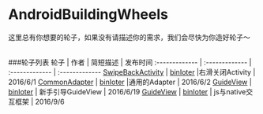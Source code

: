 # AndroidBuildingWheels
这里总有你想要的轮子，如果没有请描述你的需求，我们会尽快为你造好轮子～<br><br>

###轮子列表
轮子 | 作者 | 简短描述 | 发布时间
:------------- | :------------- | :------------- | :-------------
[SwipeBackActivity](https://github.com/binIoter/SwipeBackActivity) | [binIoter](https://github.com/binIoter) |右滑关闭Activity | 2016/6/1
[CommonAdapter](https://github.com/binIoter/CommonAdapter) | [binIoter](https://github.com/binIoter) |通用的Adapter | 2016/6/2
[GuideView](https://github.com/binIoter/GuideView) | [binIoter](https://github.com/binIoter) | 新手引导GuideView | 2016/6/19
[GuideView](https://github.com/binIoter/Hybridge) | [binIoter](https://github.com/binIoter) | js与native交互框架 | 2016/9/6
